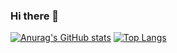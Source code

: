 ### Hi there 👋

<!--
**RaufERK/RaufERK** is a ✨ _special_ ✨ repository because its `README.md` (this file) appears on your GitHub profile.

Here are some ideas to get you started:

- 🔭 I’m currently working on ...
- 🌱 I’m currently learning ...
- 👯 I’m looking to collaborate on ...
- 🤔 I’m looking for help with ...
- 💬 Ask me about ...
- 📫 How to reach me: ...
- 😄 Pronouns: ...
- ⚡ Fun fact: ...
-->

[![Anurag's GitHub stats](https://github-readme-stats.vercel.app/api?username=RaufERK)](https://github.com/anuraghazra/github-readme-stats)
[![Top Langs](https://github-readme-stats.vercel.app/api/top-langs/?username=RaufERK)](https://github.com/anuraghazra/github-readme-stats)

